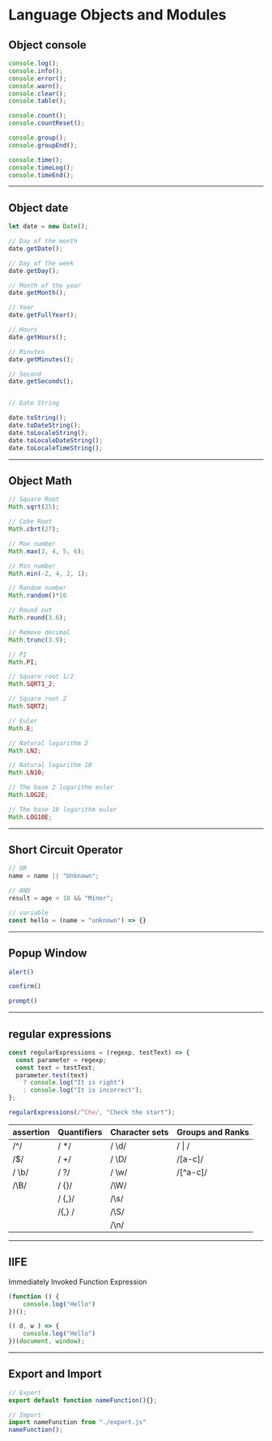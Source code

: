 # Language Objects and Modules

## Object console

```JavaScript
console.log();
console.info();
console.error();
console.warn();
console.clear();
console.table();

console.count();
console.countReset();

console.group();
console.groupEnd();

console.time();
console.timeLog();
console.timeEnd();
```

---

## Object date

```JavaScript
let date = new Date();

// Day of the month
date.getDate();

// Day of the week
date.getDay();

// Month of the year
date.getMonth();

// Year
date.getFullYear();

// Hours
date.getHours();

// Minutes
date.getMinutes();

// Second
date.getSeconds();


// Date String

date.toString();
date.toDateString();
date.toLocaleString();
date.toLocaleDateString();
date.toLocaleTimeString();
```

---

## Object Math

```JavaScript
// Square Root
Math.sqrt(25);

// Cobe Root
Math.cbrt(27);

// Max number
Math.max(3, 4, 5, 6);

// Min number
Math.min(-2, 4, 2, 1);

// Random number
Math.random()*10

// Round out
Math.round(3.6);

// Remove decimal
Math.trunc(3.9);

// PI
Math.PI;

// Square root 1/2
Math.SQRT1_2;

// Square root 2
Math.SQRT2;

// Euler
Math.E;

// Natural logarithm 2
Math.LN2;

// Natural logarithm 10
Math.LN10;

// The base 2 logarithm euler
Math.LOG2E;

// The base 10 logarithm euler
Math.LOG10E;
```

---

## Short Circuit Operator

```JavaScript
// OR
name = name || "Unknown";

// AND
result = age < 18 && "Minor";

// variable
const hello = (name = "unknown") => {}
```

---

## Popup Window

```JavaScript
alert()

confirm()

prompt()
```

---

## regular expressions

```JavaScript
const regularExpressions = (regexp, testText) => {
  const parameter = regexp;
  const text = testText;
  parameter.test(text)
    ? console.log("It is right")
    : console.log("It is incorrect");
};

regularExpressions(/^Che/, "Check the start");

```

| assertion | Quantifiers | Character sets | Groups and Ranks |
| --------- | ----------- | -------------- | ---------------- |
| /^/       | / \*/       | / \d/          | / \| /           |
| /$/       | / +/        | / \D/          | /[a-c]/          |
| / \b/     | / ?/        | / \w/          | /[^a-c]/         |
| /\B/      | / {}/       | /\W/           |                  |
|           | / {,}/      | /\s/           |                  |
|           | /{,} /      | /\S/           |                  |
|           |             | /\n/           |                  |

---

## IIFE

Immediately Invoked Function Expression

```JavaScript
(function () {
    console.log("Hello")
})();

(( d, w ) => {
    console.log("Hello")
})(document, window);
```

---

## Export and Import

```JavaScript
// Export
export default function nameFunction(){};

// Import
import nameFunction from "./export.js"
nameFunction();
```
